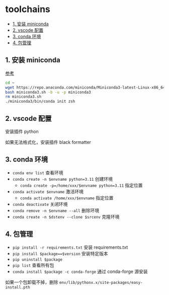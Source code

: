 # toolchains

- [1. 安装 miniconda](#1-安装-miniconda)
- [2. vscode 配置](#2-vscode-配置)
- [3. conda 环境](#3-conda-环境)
- [4. 包管理](#4-包管理)

## 1. 安装 miniconda

[参考](https://docs.conda.io/projects/miniconda/en/latest/)

```sh
cd ~
wget https://repo.anaconda.com/miniconda/Miniconda3-latest-Linux-x86_64.sh -O miniconda3.sh
bash miniconda3.sh -b -u -p miniconda3
rm miniconda3.sh
./miniconda3/bin/conda init zsh
```

## 2. vscode 配置

安装插件 python

如果无法格式化，安装插件 black formatter

## 3. conda 环境

- `conda env list` 查看环境
- `conda create -n $envname python=3.11` 创建环境
  - `conda create -p=/home/xxx/$envname python=3.11` 指定位置
- `conda activate $envname` 激活环境
  - `conda activate /home/xxx/$envname` 指定位置
- `conda deactivate` 关闭环境
- `conda remove -n $envname --all` 删除环境
- `conda create -n $dstenv --clone $srcenv` 克隆环境

## 4. 包管理

- `pip install -r requirements.txt` 安装 requirements.txt
- `pip install $package==$version` 安装特定版本
- `pip uninstall $package`
- `pip list` 查看所有包
- `conda install $package -c conda-forge` 通过 conda-forge 源安装

如果一个包卸载不掉，删除 `env/lib/pythonx.x/site-packages/easy-install.pth`
